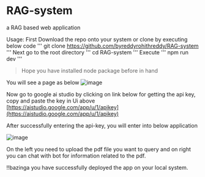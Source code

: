 # RAG-system
a RAG based web application

Usage:
First Download the repo onto your system or clone by executing below code
''' git clone https://github.com/byreddyrohithreddy/RAG-system '''
Next go to the root directory 
''' cd RAG-system '''
Execute ''' npm run dev '''
> Hope you have installed node package before in hand

You will see a page as below
![image](https://github.com/byreddyrohithreddy/RAG-system/assets/34168749/1c084048-6f41-4bce-bd63-60a48a82dc2a)

Now go to google ai studio by clicking on link below for getting the api key, copy and paste the key in Ui above
[https://aistudio.google.com/app/u/1/apikey](https://aistudio.google.com/app/u/1/apikey)  

After successfully entering the api-key, you will enter into below application

![image](https://github.com/byreddyrohithreddy/RAG-system/assets/34168749/550f0629-3b41-43db-9ec0-f8ab32728c30)

On the left you need to upload the pdf file you want to query and on right you can chat with bot for information related to the pdf.

!!bazinga you have successfully deployed the app on your local system.
